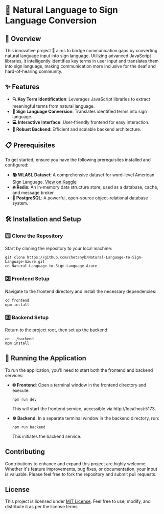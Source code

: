 # 🤟 Natural Language to Sign Language Conversion

## 🌟 Overview

This innovative project 🚀 aims to bridge communication gaps by converting natural language input into sign language. Utilizing advanced JavaScript libraries, it intelligently identifies key terms in user input and translates them into sign language, making communication more inclusive for the deaf and hard-of-hearing community.

## ✨ Features

- **🔍 Key Term Identification**: Leverages JavaScript libraries to extract meaningful terms from natural language.
- **👐 Sign Language Conversion**: Translates identified terms into sign language.
- **💻 Interactive Interface**: User-friendly frontend for easy interaction.
- **🔧 Robust Backend**: Efficient and scalable backend architecture.

## 📋 Prerequisites

To get started, ensure you have the following prerequisites installed and configured:

- **📚 WLASL Dataset**: A comprehensive dataset for word-level American Sign Language. [View on Kaggle](https://www.kaggle.com/datasets/risangbaskoro/wlasl-processed)
- **🔥 Redis**: An in-memory data structure store, used as a database, cache, and message broker.
- **💾 PostgreSQL**: A powerful, open-source object-relational database system.

## 🛠 Installation and Setup

### 1️⃣ Clone the Repository

Start by cloning the repository to your local machine:

```
git clone https://github.com/chetanyb/Natural-Language-to-Sign-Language-Azure.git
cd Natural-Language-to-Sign-Language-Azure
```

### 2️⃣ Frontend Setup

Navigate to the frontend directory and install the necessary dependencies:

```
cd frontend
npm install
```

### 3️⃣ Backend Setup

Return to the project root, then set up the backend:

```
cd ../backend
npm install
```

## 🚀 Running the Application

To run the application, you'll need to start both the frontend and backend services:

- **🌐 Frontend**:
  Open a terminal window in the frontend directory and execute:
  ```
  npm run dev
  ```
  This will start the frontend service, accessible via http://localhost:5173.

- **⚙️ Backend**:
  In a separate terminal window in the backend directory, run:
  ```
  npm run backend
  ```
  This initiates the backend service.

## Contributing

Contributions to enhance and expand this project are highly welcome. Whether it's feature improvements, bug fixes, or documentation, your input is valuable. Please feel free to fork the repository and submit pull requests.

## License

This project is licensed under [MIT License](LICENSE). Feel free to use, modify, and distribute it as per the license terms.